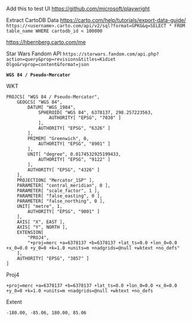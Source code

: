 Add this to test UI
https://github.com/microsoft/playwright

Extract CartoDB Data
https://carto.com/help/tutorials/export-data-guide/
`https://<username>.carto.com/api/v2/sql?format=GPKG&q=SELECT * FROM table_name WHERE cartodb_id < 100000`

https://hbernberg.carto.com/me

Star Wars Fandom API
`https://starwars.fandom.com/api.php?action=query&prop=revisions&titles=Kidiet Olgo&rvprop=content&format=json`

**`WGS 84 / Pseudo-Mercator`**

WKT
```
PROJCS[ "WGS 84 / Pseudo-Mercator",
    GEOGCS[ "WGS 84",
        DATUM[ "WGS_1984",
            SPHEROID[ "WGS 84", 6378137, 298.257223563,
                AUTHORITY[ "EPSG", "7030" ]
            ],
            AUTHORITY[ "EPSG", "6326" ]
        ],
        PRIMEM[ "Greenwich", 0,
            AUTHORITY[ "EPSG", "8901" ]
        ],
        UNIT[ "degree", 0.0174532925199433,
            AUTHORITY[ "EPSG", "9122" ]
        ],
        AUTHORITY[ "EPSG", "4326" ]
    ],
    PROJECTION[ "Mercator_1SP" ],
    PARAMETER[ "central_meridian", 0 ],
    PARAMETER[ "scale_factor", 1 ],
    PARAMETER[ "false_easting", 0 ],
    PARAMETER[ "false_northing", 0 ],
    UNIT[ "metre", 1,
        AUTHORITY[ "EPSG", "9001" ]
    ],
    AXIS[ "X", EAST ],
    AXIS[ "Y", NORTH ],
    EXTENSION[
        "PROJ4",
        "+proj=merc +a=6378137 +b=6378137 +lat_ts=0.0 +lon_0=0.0 +x_0=0.0 +y_0=0 +k=1.0 +units=m +nadgrids=@null +wktext +no_defs"
    ],
    AUTHORITY[ "EPSG", "3857" ]
]
```

Proj4
```
+proj=merc +a=6378137 +b=6378137 +lat_ts=0.0 +lon_0=0.0 +x_0=0.0 +y_0=0 +k=1.0 +units=m +nadgrids=@null +wktext +no_defs
```

Extent
```
-180.00, -85.06, 180.00, 85.06
```
